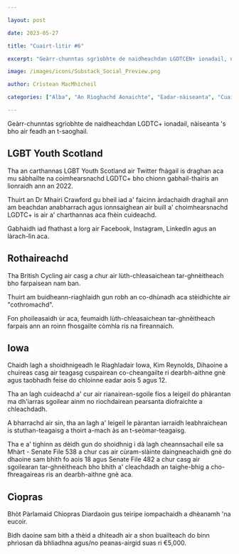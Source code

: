 ```yaml
---

layout: post

date: 2023-05-27

title: "Cuairt-litir #6"

excerpt: "Geàrr-chunntas sgrìobhte de naidheachdan LGDTCEN+ ionadail, nàiseanta ‘s bho air feadh an t-saoghail."

image: /images/icons/Substack_Social_Preview.png

author: Crìstean MacMhìcheil

categories: ["Alba", "An Rìoghachd Aonaichte", "Eadar-nàiseanta", "Cuairt-litir", "Foghlam", "Lagh", "Poileataigs", "Slàinte", "Spòrs"]

---
```


Geàrr-chunntas sgrìobhte de naidheachdan LGDTC+ ionadail, nàiseanta 's bho air feadh an t-saoghail.

<!-- more -->

## LGBT Youth Scotland

Tha an carthannas LGBT Youth Scotland air Twitter fhàgail is draghan aca mu sàbhailte na coimhearsnachd LGDTC+ bho chionn gabhail-thairis an lìonraidh ann an 2022.

Thuirt an Dr Mhairi Crawford gu bheil iad a' faicinn àrdachaidh draghail ann am beachdan anabharrach agus ionnsaighean air buill a' choimhearsnachd LGDTC+ is air a' charthannas aca fhèin cuideachd.

Gabhaidh iad fhathast a lorg air Facebook, Instagram, LinkedIn agus an làrach-lìn aca.

## Rothaireachd

Tha British Cycling air casg a chur air lùth-chleasaichean tar-ghnèitheach bho farpaisean nam ban.

Thuirt am buidheann-riaghlaidh gun robh an co-dhùnadh aca stèidhichte air "cothromachd".

Fon phoileasaidh ùr aca, feumaidh lùth-chleasaichean tar-ghnèitheach farpais ann an roinn fhosgailte còmhla ris na fireannaich.

## Iowa

Chaidh lagh a shoidhnigeadh le Riaghladair Iowa, Kim Reynolds, Dihaoine a chuireas casg air teagasg cuspairean co-cheangailte ri dearbh-aithne gnè agus taobhadh feise do chloinne eadar aois 5 agus 12.

Tha an lagh cuideachd a' cur air rianairean-sgoile fios a leigeil do phàrantan ma dh'iarras sgoilear  ainm no riochdairean pearsanta diofraichte a chleachdadh.

A bharrachd air sin, tha an lagh a' leigeil le pàrantan iarraidh leabhraichean is stuthan-teagaisg a thoirt a-mach às an t-seòmar-teagaisg.

Tha e a' tighinn as dèidh gun do shoidhnig i dà lagh cheannsachail eile sa Mhàrt - Senate File 538 a chur cas air cùram-slàinte daingneachaidh gnè do dhaoine sam bhith fo aois 18 agus Senate File 482 a chur casg air sgoilearan tar-ghnèitheach bho bhith a' cleachdadh an taighe-bhig a cho-fhreagaireas ris an dearbh-aithne gnè aca.

## Cìopras

Bhòt Pàrlamaid Chìopras Diardaoin gus teiripe iompachaidh a dhèanamh 'na eucoir.

Bidh daoine sam bith a thèid a dhìteadh air a shon buailteach do binn phrìosan dà bhliadhna agus/no peanas-airgid suas ri €5,000.
